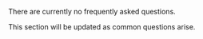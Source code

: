 There are currently no frequently asked questions.

This section will be updated as common questions arise.
